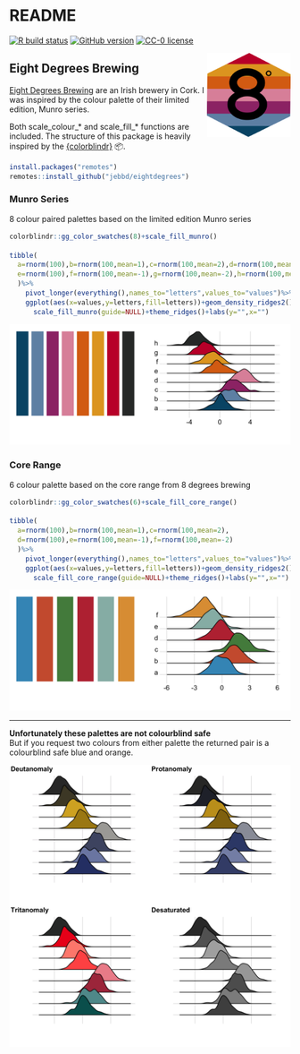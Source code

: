 README
================

<!-- badges: start -->

[![R build
status](https://github.com/jebbd/eightdegrees/workflows/R-CMD-check/badge.svg)](https://github.com/jebbd/eightdegrees/actions)
[![GitHub
version](https://img.shields.io/badge/version-0.3.1-success)](https://github.com/Naereen/StrapDown.js)
[![CC-0
license](https://img.shields.io/badge/License-CC--0-blue.svg)](https://creativecommons.org/licenses/by-nd/4.0)
<!-- badges: end -->
<img align="right" src="inst/pngs/hex_sticker.png" width=150 height=150>

## Eight Degrees Brewing

[Eight Degrees Brewing](https://www.eightdegrees.ie/) are an Irish
brewery in Cork. I was inspired by the colour palette of their limited
edition, Munro series.

Both scale\_colour\_\* and scale\_fill\_\* functions are included. The
structure of this package is heavily inspired by the
[{colorblindr}](https://github.com/clauswilke/colorblindr) 📦.

``` r
install.packages("remotes")
remotes::install_github("jebbd/eightdegrees")
```

### Munro Series

8 colour paired palettes based on the limited edition Munro series

``` r
colorblindr::gg_color_swatches(8)+scale_fill_munro()

tibble(
  a=rnorm(100),b=rnorm(100,mean=1),c=rnorm(100,mean=2),d=rnorm(100,mean=3),
  e=rnorm(100),f=rnorm(100,mean=-1),g=rnorm(100,mean=-2),h=rnorm(100,mean=-3)
  )%>%
    pivot_longer(everything(),names_to="letters",values_to="values")%>%
    ggplot(aes(x=values,y=letters,fill=letters))+geom_density_ridges2()+
      scale_fill_munro(guide=NULL)+theme_ridges()+labs(y="",x="")
```

![munro palette](inst/pngs/munro.png)

### Core Range

6 colour palette based on the core range from 8 degrees brewing

``` r
colorblindr::gg_color_swatches(6)+scale_fill_core_range()

tibble(
  a=rnorm(100),b=rnorm(100,mean=1),c=rnorm(100,mean=2),
  d=rnorm(100),e=rnorm(100,mean=-1),f=rnorm(100,mean=-2)
  )%>%
    pivot_longer(everything(),names_to="letters",values_to="values")%>%
    ggplot(aes(x=values,y=letters,fill=letters))+geom_density_ridges2()+
      scale_fill_core_range(guide=NULL)+theme_ridges()+labs(y="",x="")
```

![core range palette](inst/pngs/core_range.png)

------------------------------------------------------------------------

**Unfortunately these palettes are not colourblind safe**<br> But if you
request two colours from either palette the returned pair is a
colourblind safe blue and orange.

![colorblind grid](inst/pngs/colorblind_grid.png)
